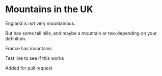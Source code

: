Mountains in the UK
===================
England is not very mountainous.

But has some tall hills, and maybe a mountain or two depending on your definition.

France has mountains

Test line to see if this works

Added for pull request
